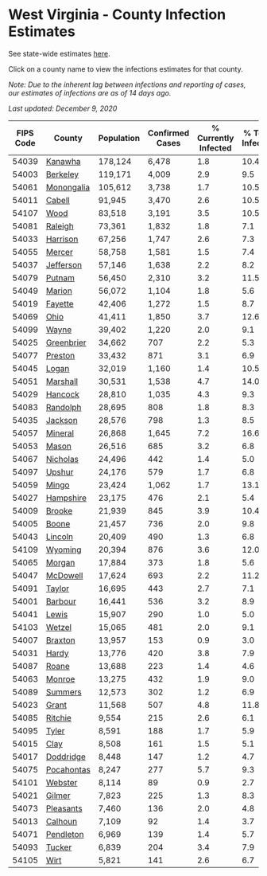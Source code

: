 # West Virginia - County Infection Estimates

See state-wide estimates [here](/infections/us-wv).

Click on a county name to view the infections estimates for that county.

*Note: Due to the inherent lag between infections and reporting of cases, our estimates of infections are as of 14 days ago.*

*Last updated: December 9, 2020*

|   FIPS Code |                   County |   Population |   Confirmed Cases |   % Currently Infected |   % Total Infected |
|-------------|--------------------------|--------------|-------------------|------------------------|--------------------|
|       54039 |       [Kanawha](kanawha) |      178,124 |             6,478 |                    1.8 |               10.4 |
|       54003 |     [Berkeley](berkeley) |      119,171 |             4,009 |                    2.9 |                9.5 |
|       54061 | [Monongalia](monongalia) |      105,612 |             3,738 |                    1.7 |               10.5 |
|       54011 |         [Cabell](cabell) |       91,945 |             3,470 |                    2.6 |               10.5 |
|       54107 |             [Wood](wood) |       83,518 |             3,191 |                    3.5 |               10.5 |
|       54081 |       [Raleigh](raleigh) |       73,361 |             1,832 |                    1.8 |                7.1 |
|       54033 |     [Harrison](harrison) |       67,256 |             1,747 |                    2.6 |                7.3 |
|       54055 |         [Mercer](mercer) |       58,758 |             1,581 |                    1.5 |                7.4 |
|       54037 |   [Jefferson](jefferson) |       57,146 |             1,638 |                    2.2 |                8.2 |
|       54079 |         [Putnam](putnam) |       56,450 |             2,310 |                    3.2 |               11.5 |
|       54049 |         [Marion](marion) |       56,072 |             1,104 |                    1.8 |                5.6 |
|       54019 |       [Fayette](fayette) |       42,406 |             1,272 |                    1.5 |                8.7 |
|       54069 |             [Ohio](ohio) |       41,411 |             1,850 |                    3.7 |               12.6 |
|       54099 |           [Wayne](wayne) |       39,402 |             1,220 |                    2.0 |                9.1 |
|       54025 | [Greenbrier](greenbrier) |       34,662 |               707 |                    2.2 |                5.3 |
|       54077 |       [Preston](preston) |       33,432 |               871 |                    3.1 |                6.9 |
|       54045 |           [Logan](logan) |       32,019 |             1,160 |                    1.4 |               10.5 |
|       54051 |     [Marshall](marshall) |       30,531 |             1,538 |                    4.7 |               14.0 |
|       54029 |       [Hancock](hancock) |       28,810 |             1,035 |                    4.3 |                9.3 |
|       54083 |     [Randolph](randolph) |       28,695 |               808 |                    1.8 |                8.3 |
|       54035 |       [Jackson](jackson) |       28,576 |               798 |                    1.3 |                8.5 |
|       54057 |       [Mineral](mineral) |       26,868 |             1,645 |                    7.2 |               16.6 |
|       54053 |           [Mason](mason) |       26,516 |               685 |                    3.2 |                6.8 |
|       54067 |     [Nicholas](nicholas) |       24,496 |               442 |                    1.4 |                5.0 |
|       54097 |         [Upshur](upshur) |       24,176 |               579 |                    1.7 |                6.8 |
|       54059 |           [Mingo](mingo) |       23,424 |             1,062 |                    1.7 |               13.1 |
|       54027 |   [Hampshire](hampshire) |       23,175 |               476 |                    2.1 |                5.4 |
|       54009 |         [Brooke](brooke) |       21,939 |               845 |                    3.9 |               10.4 |
|       54005 |           [Boone](boone) |       21,457 |               736 |                    2.0 |                9.8 |
|       54043 |       [Lincoln](lincoln) |       20,409 |               490 |                    1.3 |                6.8 |
|       54109 |       [Wyoming](wyoming) |       20,394 |               876 |                    3.6 |               12.0 |
|       54065 |         [Morgan](morgan) |       17,884 |               373 |                    1.8 |                5.6 |
|       54047 |     [McDowell](mcdowell) |       17,624 |               693 |                    2.2 |               11.2 |
|       54091 |         [Taylor](taylor) |       16,695 |               443 |                    2.7 |                7.1 |
|       54001 |       [Barbour](barbour) |       16,441 |               536 |                    3.2 |                8.9 |
|       54041 |           [Lewis](lewis) |       15,907 |               290 |                    1.0 |                5.0 |
|       54103 |         [Wetzel](wetzel) |       15,065 |               481 |                    2.0 |                9.1 |
|       54007 |       [Braxton](braxton) |       13,957 |               153 |                    0.9 |                3.0 |
|       54031 |           [Hardy](hardy) |       13,776 |               420 |                    3.8 |                7.9 |
|       54087 |           [Roane](roane) |       13,688 |               223 |                    1.4 |                4.6 |
|       54063 |         [Monroe](monroe) |       13,275 |               432 |                    1.9 |                9.0 |
|       54089 |       [Summers](summers) |       12,573 |               302 |                    1.2 |                6.9 |
|       54023 |           [Grant](grant) |       11,568 |               507 |                    4.8 |               11.8 |
|       54085 |       [Ritchie](ritchie) |        9,554 |               215 |                    2.6 |                6.1 |
|       54095 |           [Tyler](tyler) |        8,591 |               188 |                    1.7 |                5.9 |
|       54015 |             [Clay](clay) |        8,508 |               161 |                    1.5 |                5.1 |
|       54017 |   [Doddridge](doddridge) |        8,448 |               147 |                    1.2 |                4.7 |
|       54075 | [Pocahontas](pocahontas) |        8,247 |               277 |                    5.7 |                9.3 |
|       54101 |       [Webster](webster) |        8,114 |                89 |                    0.9 |                2.7 |
|       54021 |         [Gilmer](gilmer) |        7,823 |               225 |                    1.3 |                8.3 |
|       54073 |   [Pleasants](pleasants) |        7,460 |               136 |                    2.0 |                4.8 |
|       54013 |       [Calhoun](calhoun) |        7,109 |                92 |                    1.4 |                3.7 |
|       54071 |   [Pendleton](pendleton) |        6,969 |               139 |                    1.4 |                5.7 |
|       54093 |         [Tucker](tucker) |        6,839 |               204 |                    3.4 |                7.9 |
|       54105 |             [Wirt](wirt) |        5,821 |               141 |                    2.6 |                6.7 |